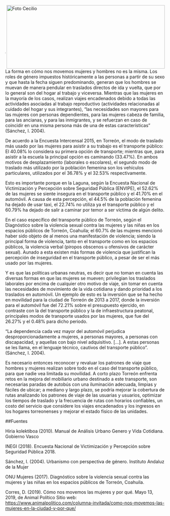 <p>
   <a title="ir a Otras Publicaciones" href="http://www.trcimplan.gob.mx/autores/ihanelly-hernandez-villa.html"><img class="img-responsive contenido-imagen" src="../imagenes/128/arq-ihanelly-hernandez-villa-top2.png" align="right" alt="Foto Cecilio" width="500" height="200"></a>

</p>

</br></br></br></br></br></br></br></br>

---

La forma en cómo nos movemos mujeres y hombres no es la misma. Los roles de género impuestos históricamente a las personas a partir de su sexo y que hasta la fecha siguen predominando, generan que los hombres se muevan de manera pendular en traslados directos de ida y vuelta, que por lo general son del hogar al trabajo y viceversa. Mientras que las mujeres en la mayoría de los casos, realizan viajes encadenados debido a todas las actividades asociadas al trabajo reproductivo (actividades relacionadas al cuidado del hogar y sus integrantes), “las necesidades son mayores para las mujeres con personas dependientes, para las mujeres cabeza de familia, para las ancianas, y para las inmigrantes, y se refuerzan en caso de coincidir en una misma persona más de una de estas características” (Sánchez, I. 2004).

De acuerdo a la Encuesta Intercensal 2015, en Torreón, el modo de traslado más usado por las mujeres para asistir a su trabajo es el transporte público: El 40.08% lo considera su primera opción de transporte; mientras que, para asistir a la escuela la principal opción es caminando (33.47%). En ambos motivos de desplazamiento (laborales o escolares), el segundo modo de traslado más utilizado por la población femenina son los vehículos particulares, utilizados por el 36.78% y el 32.53% respectivamente.

Esto es importante porque en la Laguna, según la Encuesta Nacional de Victimización y Percepción sobre Seguridad Pública (ENVIPE), el 52.62% de las mujeres se siente insegura en el transporte público y el 41.70% en el automóvil. A causa de esta percepción, el 44.5% de la población femenina ha dejado de usar taxi, el 22.74% no utiliza ya el transporte público y el 60.79% ha dejado de salir a caminar por temor a ser víctima de algún delito.

En el caso específico del transporte público de Torreón, según el Diagnóstico sobre la violencia sexual contra las mujeres y las niñas en los espacios públicos de Torreón, Coahuila; el 60.7% de las mujeres mencionó haber sido objeto de al menos una manifestación de violencia; siendo la principal forma de violencia, tanto en el transporte como en los espacios públicos, la violencia verbal (piropos obscenos u ofensivos de carácter sexual). Aunado a esta existen más formas de violencia que justifican la percepción de inseguridad en el transporte público, a pesar de ser el más usado por las mujeres.

Y es que las políticas urbanas neutras, es decir que no toman en cuenta las diversas formas en que las mujeres se mueven; privilegian los traslados laborales por encima de cualquier otro motivo de viaje, sin tomar en cuenta las necesidades de movimiento de la vida cotidiana y dando prioridad a los traslados en automóvil. Un ejemplo de esto es la inversión que se ha hecho en movilidad para la ciudad de Torreón de 2013 a 2017, donde la inversión para el automóvil fue del 72.21% sobre el presupuesto ejercido, en contraste con la del transporte público y la de infraestructura peatonal, principales modos de transporte usados por las mujeres, que fue del 26.27% y el 0.48% para dicho periodo.

“La dependencia cada vez mayor del automóvil perjudica desproporcionadamente a mujeres, a personas mayores, a personas con discapacidad, y aquellas con bajo nivel adquisitivo. […]. A estas personas se les llama, en el lenguaje técnico, cautivos del transporte público”. (Sánchez, I. 2004).

Es necesario entonces reconocer y revaluar los patrones de viaje que hombres y mujeres realizan sobre todo en el caso del transporte público, para que nadie vea limitada su movilidad. A corto plazo Torreón enfrenta retos en la mejora  del mobiliario urbano destinado a este transporte, son necesarias paradas de autobús con una iluminación adecuada, limpias y fáciles de ubicar; a mediano y largo plazo, se podría mejorar la cobertura de rutas analizando los patrones de viaje de las usuarias y usuarios, optimizar los tiempos de traslado y la frecuencia de rutas con horarios confiables, un costo del servicio que considere los viajes encadenados y los ingresos en los hogares torreonenses y mejorar el estado físico de las unidades.


##Fuentes

Hiria kolektiboa (2010). Manual de Análisis Urbano Genero y Vida Cotidiana. Gobierno Vasco

INEGI (2018). Encuesta Nacional de Victimización y Percepción sobre Seguridad Pública 2018.

Sánchez, I. (2004). Urbanismo con perspectiva de género. Instituto Andaluz de la Mujer

ONU Mujeres (2017). Diagnóstico sobre la violencia sexual contra las mujeres y las niñas en los espacios públicos de Torreón, Coahuila.

Corres, D. (2019). Cómo nos movemos las mujeres y por qué. Mayo 13, 2019, de Animal Político Sitio web: https://www.animalpolitico.com/columna-invitada/como-nos-movemos-las-mujeres-en-la-ciudad-y-por-que/
